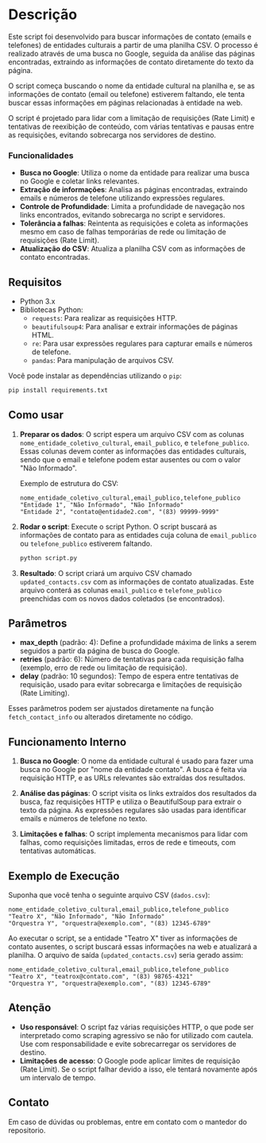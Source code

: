 # Descrição

Este script foi desenvolvido para buscar informações de contato (emails e telefones) de entidades culturais a partir de uma planilha CSV. O processo é realizado através de uma busca no Google, seguida da análise das páginas encontradas, extraindo as informações de contato diretamente do texto da página.

O script começa buscando o nome da entidade cultural na planilha e, se as informações de contato (email ou telefone) estiverem faltando, ele tenta buscar essas informações em páginas relacionadas à entidade na web.

O script é projetado para lidar com a limitação de requisições (Rate Limit) e tentativas de reexibição de conteúdo, com várias tentativas e pausas entre as requisições, evitando sobrecarga nos servidores de destino.

### Funcionalidades

- **Busca no Google**: Utiliza o nome da entidade para realizar uma busca no Google e coletar links relevantes.
- **Extração de informações**: Analisa as páginas encontradas, extraindo emails e números de telefone utilizando expressões regulares.
- **Controle de Profundidade**: Limita a profundidade de navegação nos links encontrados, evitando sobrecarga no script e servidores.
- **Tolerância a falhas**: Reintenta as requisições e coleta as informações mesmo em caso de falhas temporárias de rede ou limitação de requisições (Rate Limit).
- **Atualização do CSV**: Atualiza a planilha CSV com as informações de contato encontradas.

## Requisitos

- Python 3.x
- Bibliotecas Python:
  - `requests`: Para realizar as requisições HTTP.
  - `beautifulsoup4`: Para analisar e extrair informações de páginas HTML.
  - `re`: Para usar expressões regulares para capturar emails e números de telefone.
  - `pandas`: Para manipulação de arquivos CSV.
  
Você pode instalar as dependências utilizando o `pip`:

```bash
pip install requirements.txt
```

## Como usar

1. **Preparar os dados**: O script espera um arquivo CSV com as colunas `nome_entidade_coletivo_cultural`, `email_publico`, e `telefone_publico`. Essas colunas devem conter as informações das entidades culturais, sendo que o email e telefone podem estar ausentes ou com o valor "Não Informado".
   
   Exemplo de estrutura do CSV:
   ```csv
   nome_entidade_coletivo_cultural,email_publico,telefone_publico
   "Entidade 1", "Não Informado", "Não Informado"
   "Entidade 2", "contato@entidade2.com", "(83) 99999-9999"
   ```

2. **Rodar o script**: Execute o script Python. O script buscará as informações de contato para as entidades cuja coluna de `email_publico` ou `telefone_publico` estiverem faltando.

   ```bash
   python script.py
   ```

3. **Resultado**: O script criará um arquivo CSV chamado `updated_contacts.csv` com as informações de contato atualizadas. Este arquivo conterá as colunas `email_publico` e `telefone_publico` preenchidas com os novos dados coletados (se encontrados).

## Parâmetros

- **max_depth** (padrão: 4): Define a profundidade máxima de links a serem seguidos a partir da página de busca do Google.
- **retries** (padrão: 6): Número de tentativas para cada requisição falha (exemplo, erro de rede ou limitação de requisição).
- **delay** (padrão: 10 segundos): Tempo de espera entre tentativas de requisição, usado para evitar sobrecarga e limitações de requisição (Rate Limiting).
  
Esses parâmetros podem ser ajustados diretamente na função `fetch_contact_info` ou alterados diretamente no código.

## Funcionamento Interno

1. **Busca no Google**: O nome da entidade cultural é usado para fazer uma busca no Google por "nome da entidade contato". A busca é feita via requisição HTTP, e as URLs relevantes são extraídas dos resultados.
   
2. **Análise das páginas**: O script visita os links extraídos dos resultados da busca, faz requisições HTTP e utiliza o BeautifulSoup para extrair o texto da página. As expressões regulares são usadas para identificar emails e números de telefone no texto.

3. **Limitações e falhas**: O script implementa mecanismos para lidar com falhas, como requisições limitadas, erros de rede e timeouts, com tentativas automáticas.

## Exemplo de Execução

Suponha que você tenha o seguinte arquivo CSV (`dados.csv`):

```csv
nome_entidade_coletivo_cultural,email_publico,telefone_publico
"Teatro X", "Não Informado", "Não Informado"
"Orquestra Y", "orquestra@exemplo.com", "(83) 12345-6789"
```

Ao executar o script, se a entidade "Teatro X" tiver as informações de contato ausentes, o script buscará essas informações na web e atualizará a planilha. O arquivo de saída (`updated_contacts.csv`) seria gerado assim:

```csv
nome_entidade_coletivo_cultural,email_publico,telefone_publico
"Teatro X", "teatrox@contato.com", "(83) 98765-4321"
"Orquestra Y", "orquestra@exemplo.com", "(83) 12345-6789"
```

## Atenção

- **Uso responsável**: O script faz várias requisições HTTP, o que pode ser interpretado como scraping agressivo se não for utilizado com cautela. Use com responsabilidade e evite sobrecarregar os servidores de destino.
- **Limitações de acesso**: O Google pode aplicar limites de requisição (Rate Limit). Se o script falhar devido a isso, ele tentará novamente após um intervalo de tempo.

## Contato

Em caso de dúvidas ou problemas, entre em contato com o mantedor do repositorio.
